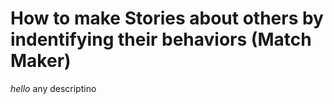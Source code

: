 

# How to make Stories about others by indentifying their behaviors (Match Maker)

_hello_
any descriptino
